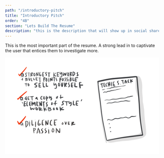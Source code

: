 ```yaml
---
path: "/introductory-pitch"
title: "Introductory Pitch"
order: "4B"
section: "Lets Build The Resume"
description: "this is the description that will show up in social shares"
---
```


This is the most important part of the resume.
A strong lead in to captivate the user that entices them to investigate more.



![intro pitch](./images/Resume-points.png)

